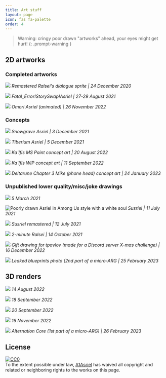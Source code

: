 ```yaml
---
title: Art stuff
layout: page
icon: fas fa-palette
order: 4
---
```


> Warning: cringy poor drawn "artworks" ahead, your eyes might get hurt!
{: .prompt-warning }

## 2D artworks

### Completed artworks

![](/assets/img/art/sqpmr70220761.png)
*Remastered Ralsei's dialogue sprite | 24 December 2020*

![](/assets/img/art/FATAL_ASRIEL_enhanced.png)
*Fatal_Error!StorySwap!Asriel | 27-29 August 2021*

![](/assets/img/art/omoriel.gif)
*Omori Asriel (animated) | 26 November 2022*

### Concepts

![](/assets/img/art/snowgrave_asriel_concept.png)
*Snowgrave Asriel | 3 December 2021*

![](/assets/img/art/tiberium_asriel_concept.png)
*Tiberium Asriel | 5 December 2021*

![](/assets/img/art/KaIfis.png)
*Ka'Ifis MS Paint concept art | 20 August 2022*

![](/assets/img/art/kaifis_v2_concept.png)
*Ka'Ifis WIP concept art | 11 September 2022*

![](/assets/img/art/mike_phonehead.png)
*Deltarune Chapter 3 Mike (phone head) concept art | 24 January 2023*

### Unpublished lower quality/misc/joke drawings

![](/assets/img/art/sketch-1614952923440.png)
*5 March 2021*

![Poorly drawn Asriel in Among Us style with a white soul](/assets/img/art/asrielus.png)
*Susriel | 11 July 2021*

![](/assets/img/art/asrielus_remastered_transparent.png)
*Susriel remastered | 12 July 2021*

![](/assets/img/art/2min_ralsei.png)
*2-minute Ralsei | 14 October 2021*

![](/assets/img/art/tim_hug.png)
*Gift drawing for tpavlov (made for a Discord server X-mas challenge) | 16 December 2022*

![](/assets/img/art/202302262142.png)
*Leaked blueprints photo (2nd part of a micro-ARG | 25 February 2023*

## 3D renders

![](/assets/img/art/something2sqr.png)
*14 August 2022*

![](/assets/img/art/idk.png)
*18 September 2022*

![](/assets/img/art/idk2.png)
*20 September 2022*

![](/assets/img/art/untitled2.png)
*16 November 2022*

![](/assets/img/art/202303021614.png)
*Alternation Core (1st part of a micro-ARG) | 26 February 2023*

## License

<p xmlns:dct="http://purl.org/dc/terms/">
  <a rel="license"
     href="http://creativecommons.org/publicdomain/zero/1.0/">
    <img src="http://i.creativecommons.org/p/zero/1.0/88x31.png" style="border-style: none;" alt="CC0" />
  </a>
  <br />
  To the extent possible under law,
  <a rel="dct:publisher"
     href="https://a1asriel.github.io/about">
    <span property="dct:title">A1Asriel</span></a>
  has waived all copyright and related or neighboring rights to
  the works on this page.
</p>
